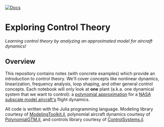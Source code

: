 [![Docs](https://github.com/cadojo/Exploring-Control-Theory/workflows/Documentation/badge.svg)](https://cadojo.github.io/exploring-control-theory/dev)

# Exploring Control Theory
_Learning control theory by analyzing an approximated model for aircraft dynamics!_

## Overview

This repository contains notes (with concrete examples) 
which provide an introduction to control theory. We'll cover concepts like 
nonlinear dynamics, linearization, frequency analysis, loop shaping, and 
other general control concepts. Each notebook will only look at __one__
plant (a.k.a. one dynamical system that we want to control): a [polynomial 
approximation](https://github.com/cadojo/PolynomialGTM.jl) for a [NASA subscale model aircraft's](https://ntrs.nasa.gov/api/citations/20040085988/downloads/20040085988.pdf)
flight dynamics. 

All code is written with the Julia programming language. Modeling library courtesy of [
ModelingToolkit.jl](https://github.com/SciML/ModelingToolkit.jl), polynomial aircraft dynamics courtesy of 
[PolynomialGTM.jl](https://github.com/cadojo/PolynomialGTM.jl), and controls library courtesy of 
[ControlSystems.jl](https://github.com/JuliaControl/ControlSystems.jl).
